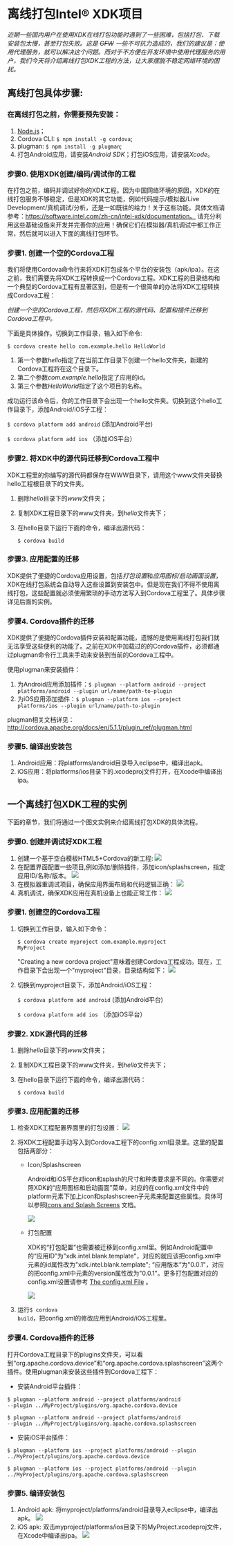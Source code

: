 # 离线打包Intel® XDK项目

*近期一些国内用户在使用XDK在线打包功能时遇到了一些困难，包括打包、下载安装包太慢，甚至打包失败。这是 <del>GFW</del> 一些不可抗力造成的，我们的建议是：使用代理服务，就可以解决这个问题。而对于不方便在开发环境中使用代理服务的用户，我们今天将介绍离线打包XDK工程的方法，让大家摆脱不稳定网络环境的困扰。*


## 离线打包具体步骤:

### 在离线打包之前，你需要预先安装：
1. [Node.js](https://nodejs.org/en/)；
2. Cordova CLI: <code>$ npm install -g cordova</code>;
3. plugman: <code>$ npm install -g plugman</code>;
4. 打包Android应用，请安装*Android SDK*；打包iOS应用，请安装*Xcode*。

### 步骤0. 使用XDK创建/编码/调试你的工程
在打包之前，编码并调试好你的XDK工程。因为中国网络环境的原因，XDK的在线打包服务不够稳定，但是XDK的其它功能，例如代码提示/模拟器/Live Development/真机调试/分析，还是一如既往的给力！关于这些功能，具体文档请参考：https://software.intel.com/zh-cn/intel-xdk/documentation。 请充分利用这些基础设施来开发并完善你的应用！确保它们在模拟器/真机调试中都工作正常，然后就可以进入下面的离线打包环节。

### 步骤1. 创建一个空的Cordova工程
我们将使用Cordova命令行来将XDK打包成各个平台的安装包（apk/ipa）。在这之前，我们需要先将XDK工程转换成一个Cordova工程。XDK工程的目录结构和一个典型的Cordova工程有显著区别，但是有一个很简单的办法将XDK工程转换成Cordova工程：

*创建一个空的Cordova工程，然后将XDK工程的源代码、配置和插件迁移到Cordova工程中。*

下面是具体操作。切换到工作目录，输入如下命令: 

<code>$ cordova create hello com.example.hello HelloWorld</code>

1. 第一个参数*hello*指定了在当前工作目录下创建一个hello文件夹，新建的Cordova工程将在这个目录下。
2. 第二个参数*com.example.hello*指定了应用的id。
3. 第三个参数*HelloWorld*指定了这个项目的名称。

成功运行该命令后，你的工作目录下会出现一个hello文件夹。切换到这个hello工作目录下，添加Android/iOS子工程：

<code>$ cordova platform add android</code> (添加Android平台)

<code>$ cordova platform add ios</code> （添加iOS平台）


### 步骤2. 将XDK中的源代码迁移到Cordova工程中
XDK工程里的你编写的源代码都保存在WWW目录下，请用这个www文件夹替换hello工程根目录下的文件夹。

1. 删除*hello*目录下的*www*文件夹；
2. 复制XDK工程目录下的www文件夹，到*hello*文件夹下；
3. 在hello目录下运行下面的命令，编译出源代码：

   <code>$ cordova build</code>

   
### 步骤3. 应用配置的迁移
XDK提供了便捷的Cordova应用设置，包括*打包设置*和*应用图标/启动画面设置*，XDK在线打包系统会自动导入这些设置到安装包中。但是现在我们不得不使用离线打包，这些配置就必须使用繁琐的手动方法写入到Cordova工程里了。具体步骤详见后面的实例。
   
### 步骤4. Cordova插件的迁移
XDK提供了便捷的Cordova插件安装和配置功能，遗憾的是使用离线打包我们就无法享受这些便利的功能了。之前在XDK中加载过的的Cordova插件，必须都通过plugman命令行工具来手动来安装到当前的Cordova工程中。

使用plugman来安装插件：

1. 为Android应用添加插件：<code>$ plugman --platform android --project platforms/android --plugin url/name/path-to-plugin</code>
2. 为iOS应用添加插件：<code>$ plugman --platform ios --project platforms/ios --plugin url/name/path-to-plugin</code>

plugman相关文档详见：http://cordova.apache.org/docs/en/5.1.1/plugin_ref/plugman.html

### 步骤5. 编译出安装包
1. Android应用：将platforms/android目录导入eclipse中，编译出apk。
2. iOS应用：将platforms/ios目录下的.xcodeproj文件打开，在Xcode中编译出ipa。


## 一个离线打包XDK工程的实例
下面的章节，我们将通过一个图文实例来介绍离线打包XDK的具体流程。

### 步骤0. 创建并调试好XDK工程
1. 创建一个基于空白模板HTML5+Cordova的新工程:
   ![](blank-template.png)
2. 在配置界面配置一些项目,例如添加/删除插件，添加icon/splashscreen，指定应用ID/名称/版本。
   ![](config.png)
3. 在模拟器重调试项目，确保应用界面布局和代码逻辑正确：
   ![](emulate.png)
4. 真机调试，确保XDK应用在真机设备上也能正常工作：
   ![](debug.png)
### 步骤1. 创建空的Cordova工程
1. 切换到工作目录，输入如下命令：

	<code>$ cordova create myproject com.example.myproject MyProject</code>

	"Creating a new cordova project"意味着创建Cordova工程成功。现在，工作目录下会出现一个"myproject"目录，目录结构如下：
    ![](project-structure.png)

2. 切换到myproject目录下，添加Android/iOS工程：

	<code>$ cordova platform add android</code> (添加Android平台)

	<code>$ cordova platform add ios</code> （添加iOS平台）


### 步骤2. XDK源代码的迁移
1. 删除*hello*目录下的*www*文件夹；
2. 复制XDK工程目录下的www文件夹，到*hello*文件夹下；
3. 在hello目录下运行下面的命令，编译出源代码：

   <code>$ cordova build</code>

### 步骤3. 应用配置的迁移
1. 检查XDK工程配置界面里的打包设置：
   ![](config.png)
2. 将XDK工程配置手动写入到Cordova工程下的config.xml目录里。这里的配置包括两部分：

   * Icon/Splashscreen
   
   	  Android和iOS平台对icon和splash的尺寸和种类要求是不同的。你需要对照XDK的“应用图标和启动画面”菜单，对应的在config.xml文件中的platform元素下加上icon和splashscreen子元素来配置这些属性。具体可以参照[Icons and Splash Screens](http://cordova.apache.org/docs/en/5.4.0/config_ref/images.html) 文档。
   	  
   	  ![](icon-splash.png)
   	  
   * 打包配置
   
      XDK的“打包配置”也需要被迁移到config.xml里。例如Android配置中的“应用ID”为"xdk.intel.blank.template"，对应的就应该把config.xml中<widget>元素的id属性改为"xdk.intel.blank.template"; “应用版本”为"0.0.1"，对应的把config.xml中<widget>元素的version属性改为"0.0.1"。更多打包配置对应的config.xml设置请参考 [The config.xml File](http://cordova.apache.org/docs/en/5.4.0/config_ref/index.html) 。
      
	  ![](id-version.png)
	
3. 运行<code>$ cordova build</code>，把config.xml的修改应用到Android/iOS工程里。

### 步骤4. Cordova插件的迁移
打开Cordova工程目录下的plugins文件夹，可以看到“org.apache.cordova.device”和“org.apache.cordova.splashscreen”这两个插件。使用plugman来安装这些插件到Cordova工程下：

* 安装Android平台插件：

<code>$ plugman --platform android --project platforms/android --plugin ../MyProject/plugins/org.apache.cordova.device</code>

<code>$ plugman --platform android --project platforms/android --plugin  ../MyProject/plugins/org.apache.cordova.splashscreen</code>

* 安装iOS平台插件：

<code>$ plugman --platform ios --project platforms/android --plugin ../MyProject/plugins/org.apache.cordova.device</code>

<code>$ plugman --platform ios --project platforms/android --plugin ../MyProject/plugins/org.apache.cordova.splashscreen</code>

### 步骤5. 编译安装包
1. Android apk: 将myproject/platforms/android目录导入eclipse中，编译出apk。
   ![](eclipse.png)
2. iOS apk: 双击myproject/platforms/ios目录下的MyProject.xcodeproj文件，在Xcode中编译出ipa。
   ![](xcodeproj.png)